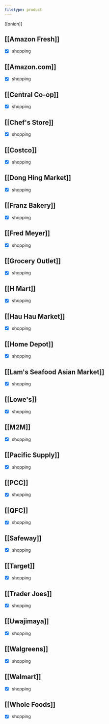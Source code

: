 ```yaml
---
filetype: product
---
```


[[onion]]
## [[Amazon Fresh]]
- [x] shopping

## [[Amazon.com]]
- [x] shopping

## [[Central Co-op]]
- [x] shopping

## [[Chef's Store]]
- [x] shopping

## [[Costco]]
- [x] shopping

## [[Dong Hing Market]]
- [x] shopping

## [[Franz Bakery]]
- [x] shopping

## [[Fred Meyer]]
- [x] shopping

## [[Grocery Outlet]]
- [x] shopping

## [[H Mart]]
- [x] shopping

## [[Hau Hau Market]]
- [x] shopping

## [[Home Depot]]
- [x] shopping

## [[Lam's Seafood Asian Market]]
- [x] shopping

## [[Lowe's]]
- [x] shopping

## [[M2M]]
- [x] shopping

## [[Pacific Supply]]
- [x] shopping

## [[PCC]]
- [x] shopping

## [[QFC]]
- [x] shopping

## [[Safeway]]
- [x] shopping

## [[Target]]
- [x] shopping

## [[Trader Joes]]
- [x] shopping

## [[Uwajimaya]]
- [x] shopping

## [[Walgreens]]
- [x] shopping

## [[Walmart]]
- [x] shopping

## [[Whole Foods]]
- [x] shopping
